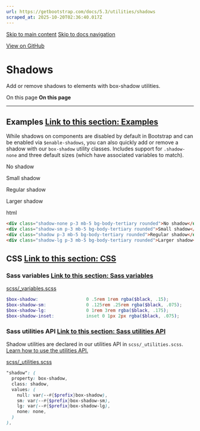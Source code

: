 ```yaml
---
url: https://getbootstrap.com/docs/5.3/utilities/shadows
scraped_at: 2025-10-20T02:36:40.017Z
---
```


[Skip to main content](https://getbootstrap.com/docs/5.3/utilities/shadows/#content) [Skip to docs navigation](https://getbootstrap.com/docs/5.3/utilities/shadows/#bd-docs-nav)

[View on GitHub](https://github.com/twbs/bootstrap/blob/v5.3.8/site/src/content/docs/utilities/shadows.mdx "View and edit this file on GitHub")

# Shadows

Add or remove shadows to elements with box-shadow utilities.

On this page
**On this page**

* * *

## Examples [Link to this section: Examples](https://getbootstrap.com/docs/5.3/utilities/shadows/\#examples)

While shadows on components are disabled by default in Bootstrap and can be enabled via `$enable-shadows`, you can also quickly add or remove a shadow with our `box-shadow` utility classes. Includes support for `.shadow-none` and three default sizes (which have associated variables to match).

No shadow

Small shadow

Regular shadow

Larger shadow

html

```html
<div class="shadow-none p-3 mb-5 bg-body-tertiary rounded">No shadow</div>
<div class="shadow-sm p-3 mb-5 bg-body-tertiary rounded">Small shadow</div>
<div class="shadow p-3 mb-5 bg-body-tertiary rounded">Regular shadow</div>
<div class="shadow-lg p-3 mb-5 bg-body-tertiary rounded">Larger shadow</div>
```

## CSS [Link to this section: CSS](https://getbootstrap.com/docs/5.3/utilities/shadows/\#css)

### Sass variables [Link to this section: Sass variables](https://getbootstrap.com/docs/5.3/utilities/shadows/\#sass-variables)

[scss/\_variables.scss](https://github.com/twbs/bootstrap/blob/v5.3.8/scss/_variables.scss)

```scss
$box-shadow:                  0 .5rem 1rem rgba($black, .15);
$box-shadow-sm:               0 .125rem .25rem rgba($black, .075);
$box-shadow-lg:               0 1rem 3rem rgba($black, .175);
$box-shadow-inset:            inset 0 1px 2px rgba($black, .075);

```

### Sass utilities API [Link to this section: Sass utilities API](https://getbootstrap.com/docs/5.3/utilities/shadows/\#sass-utilities-api)

Shadow utilities are declared in our utilities API in `scss/_utilities.scss`. [Learn how to use the utilities API.](https://getbootstrap.com/docs/5.3/utilities/api#using-the-api)

[scss/\_utilities.scss](https://github.com/twbs/bootstrap/blob/v5.3.8/scss/_utilities.scss)

```scss
"shadow": (
  property: box-shadow,
  class: shadow,
  values: (
    null: var(--#{$prefix}box-shadow),
    sm: var(--#{$prefix}box-shadow-sm),
    lg: var(--#{$prefix}box-shadow-lg),
    none: none,
  )
),

```